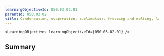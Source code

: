 ```yaml
---
learningObjectiveId: 050.03.02.01
parentId: 050.03.02
title: Condensation, evaporation, sublimation, freezing and melting, latent heat
---
```


```tsx eval
<LearningOBjectives learningObjectiveId={050.03.02.01} />
```

## Summary
